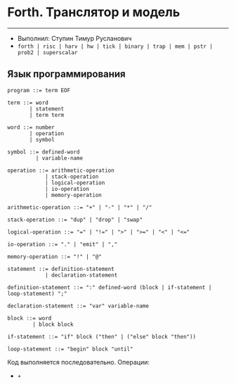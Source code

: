 # Forth. Транслятор и модель

---

- Выполнил: Ступин Тимур Русланович
- `forth | risc | harv | hw | tick | binary | trap | mem | pstr | prob2 | superscalar`

## Язык программирования

```ebnf
program ::= term EOF

term ::= word
       | statement
       | term term

word ::= number
       | operation
       | symbol

symbol ::= defined-word
         | variable-name

operation ::= arithmetic-operation
            | stack-operation
            | logical-operation
            | io-operation
            | memory-operation

arithmetic-operation ::= "+" | "-" | "*" | "/"

stack-operation ::= "dup" | "drop" | "swap"

logical-operation ::= "=" | "!=" | ">" | ">=" | "<" | "<="

io-operation ::= "." | "emit" | ","

memory-operation ::= "!" | "@"

statement ::= definition-statement
            | declaration-statement

definition-statement ::= ":" defined-word (block | if-statement | loop-statement) ";"

declaration-statement ::= "var" variable-name

block ::= word
        | block block

if-statement ::= "if" block ("then" | ("else" block "then"))

loop-statement ::= "begin" block "until"

```

Код выполняется последовательно. Операции:

- `+`